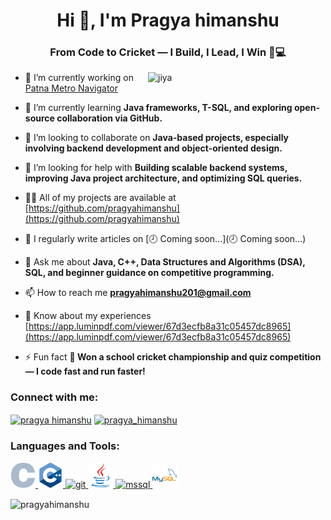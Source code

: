 <h1 align="center">Hi 👋, I'm Pragya himanshu</h1>
<h3 align="center">From Code to Cricket — I Build, I Lead, I Win 🏏💻</h3>
<img align="right" alt="jiya" width="284" src="https://github.com/user-attachments/assets/35e441f0-4da4-4675-bc0c-41f911edca3b" />

- 🔭 I’m currently working on [Patna Metro Navigator](https://github.com/pragyahimanshu/THE-PATNA-METRO-APP)

- 🌱 I’m currently learning **Java frameworks, T-SQL, and exploring open-source collaboration via GitHub.**

- 👯 I’m looking to collaborate on **Java-based projects, especially involving backend development and object-oriented design.**

- 🤝 I’m looking for help with **Building scalable backend systems, improving Java project architecture, and optimizing SQL queries.**

- 👨‍💻 All of my projects are available at [https://github.com/pragyahimanshu](https://github.com/pragyahimanshu)

- 📝 I regularly write articles on [🕗 Coming soon...](🕗 Coming soon...)

- 💬 Ask me about **Java, C++, Data Structures and Algorithms (DSA), SQL, and beginner guidance on competitive programming.**

- 📫 How to reach me **pragyahimanshu201@gmail.com**

- 📄 Know about my experiences [https://app.luminpdf.com/viewer/67d3ecfb8a31c05457dc8965](https://app.luminpdf.com/viewer/67d3ecfb8a31c05457dc8965)

- ⚡ Fun fact **🥇 Won a school cricket championship and quiz competition — I code fast and run faster!**

<h3 align="left">Connect with me:</h3>
<p align="left">
<a href="https://linkedin.com/in/pragya himanshu" target="blank"><img align="center" src="https://raw.githubusercontent.com/rahuldkjain/github-profile-readme-generator/master/src/images/icons/Social/linked-in-alt.svg" alt="pragya himanshu" height="30" width="40" /></a>
<a href="https://www.leetcode.com/pragya_himanshu" target="blank"><img align="center" src="https://raw.githubusercontent.com/rahuldkjain/github-profile-readme-generator/master/src/images/icons/Social/leet-code.svg" alt="pragya_himanshu" height="30" width="40" /></a>
</p>

<h3 align="left">Languages and Tools:</h3>
<p align="left"> <a href="https://www.cprogramming.com/" target="_blank" rel="noreferrer"> <img src="https://raw.githubusercontent.com/devicons/devicon/master/icons/c/c-original.svg" alt="c" width="40" height="40"/> </a> <a href="https://www.w3schools.com/cpp/" target="_blank" rel="noreferrer"> <img src="https://raw.githubusercontent.com/devicons/devicon/master/icons/cplusplus/cplusplus-original.svg" alt="cplusplus" width="40" height="40"/> </a> <a href="https://git-scm.com/" target="_blank" rel="noreferrer"> <img src="https://www.vectorlogo.zone/logos/git-scm/git-scm-icon.svg" alt="git" width="40" height="40"/> </a> <a href="https://www.java.com" target="_blank" rel="noreferrer"> <img src="https://raw.githubusercontent.com/devicons/devicon/master/icons/java/java-original.svg" alt="java" width="40" height="40"/> </a> <a href="https://www.microsoft.com/en-us/sql-server" target="_blank" rel="noreferrer"> <img src="https://www.svgrepo.com/show/303229/microsoft-sql-server-logo.svg" alt="mssql" width="40" height="40"/> </a> <a href="https://www.mysql.com/" target="_blank" rel="noreferrer"> <img src="https://raw.githubusercontent.com/devicons/devicon/master/icons/mysql/mysql-original-wordmark.svg" alt="mysql" width="40" height="40"/> </a> </p>

<p><img align="center" src="https://github-readme-stats.vercel.app/api/top-langs?username=pragyahimanshu&show_icons=true&locale=en&layout=compact" alt="pragyahimanshu" /></p>
